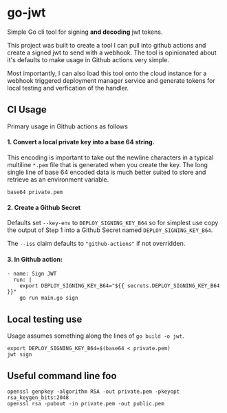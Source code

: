 # go-jwt
Simple Go cli tool for signing **and decoding** jwt tokens.

This project was built to create a tool I can pull into github actions and create a signed jwt to send with a webhook. The tool is opinionated about it's defaults to make usage in Github actions very simple.

Most importantly, I can also load this tool onto the cloud instance for a webhook triggered deployment manager service and generate tokens for local testing and verfication of the handler.

## CI Usage
Primary usage in Github actions as follows
#### 1. Convert a local private key into a base 64 string.
This encoding is important to take out the newline characters in a typical multiline `*.pem` file that is generated when you create the key. The long single line of base 64 encoded data is much better suited to store and retrieve as an environment variable.
```
base64 private.pem
```
#### 2. Create a Github Secret
Defaults set `--key-env` to `DEPLOY_SIGNING_KEY_B64` so for simplest use copy the output of Step 1 into a Github Secret named `DEPLOY_SIGNING_KEY_B64`.

The `--iss` claim defaults to `"github-actions"` if not overridden.

#### 3. In Github action:
```
- name: Sign JWT
  run: |
    export DEPLOY_SIGNING_KEY_B64="${{ secrets.DEPLOY_SIGNING_KEY_B64 }}"
    go run main.go sign 
```

## Local testing use
Usage assumes something along the lines of `go build -o jwt`.
```
export DEPLOY_SIGNING_KEY_B64=$(base64 < private.pem)
jwt sign
```

## Useful command line foo

```
openssl genpkey -algorithm RSA -out private.pem -pkeyopt rsa_keygen_bits:2048
openssl rsa -pubout -in private.pem -out public.pem
```


